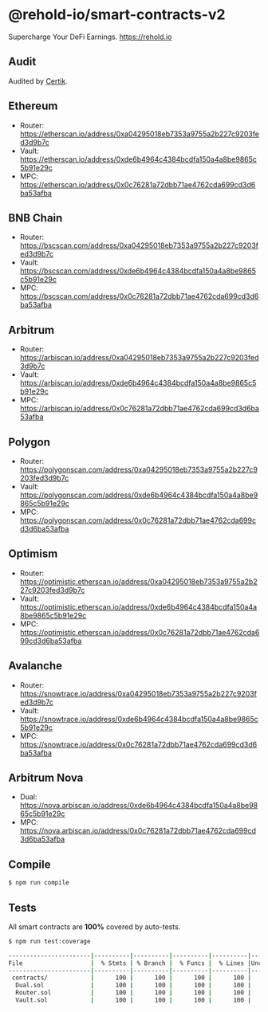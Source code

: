 # @rehold-io/smart-contracts-v2

Supercharge Your DeFi Earnings. https://rehold.io

## Audit

Audited by [Certik](https://skynet.certik.com/projects/rehold).

## Ethereum

- Router: https://etherscan.io/address/0xa04295018eb7353a9755a2b227c9203fed3d9b7c
- Vault: https://etherscan.io/address/0xde6b4964c4384bcdfa150a4a8be9865c5b91e29c
- MPC: https://etherscan.io/address/0x0c76281a72dbb71ae4762cda699cd3d6ba53afba

## BNB Chain

- Router: https://bscscan.com/address/0xa04295018eb7353a9755a2b227c9203fed3d9b7c
- Vault: https://bscscan.com/address/0xde6b4964c4384bcdfa150a4a8be9865c5b91e29c
- MPC: https://bscscan.com/address/0x0c76281a72dbb71ae4762cda699cd3d6ba53afba

## Arbitrum

- Router: https://arbiscan.io/address/0xa04295018eb7353a9755a2b227c9203fed3d9b7c
- Vault: https://arbiscan.io/address/0xde6b4964c4384bcdfa150a4a8be9865c5b91e29c
- MPC: https://arbiscan.io/address/0x0c76281a72dbb71ae4762cda699cd3d6ba53afba

## Polygon

- Router: https://polygonscan.com/address/0xa04295018eb7353a9755a2b227c9203fed3d9b7c
- Vault: https://polygonscan.com/address/0xde6b4964c4384bcdfa150a4a8be9865c5b91e29c
- MPC: https://polygonscan.com/address/0x0c76281a72dbb71ae4762cda699cd3d6ba53afba

## Optimism

- Router: https://optimistic.etherscan.io/address/0xa04295018eb7353a9755a2b227c9203fed3d9b7c
- Vault: https://optimistic.etherscan.io/address/0xde6b4964c4384bcdfa150a4a8be9865c5b91e29c
- MPC: https://optimistic.etherscan.io/address/0x0c76281a72dbb71ae4762cda699cd3d6ba53afba

## Avalanche

- Router: https://snowtrace.io/address/0xa04295018eb7353a9755a2b227c9203fed3d9b7c
- Vault: https://snowtrace.io/address/0xde6b4964c4384bcdfa150a4a8be9865c5b91e29c
- MPC: https://snowtrace.io/address/0x0c76281a72dbb71ae4762cda699cd3d6ba53afba

## Arbitrum Nova

- Dual: https://nova.arbiscan.io/address/0xde6b4964c4384bcdfa150a4a8be9865c5b91e29c
- MPC: https://nova.arbiscan.io/address/0x0c76281a72dbb71ae4762cda699cd3d6ba53afba

## Compile

```sh
$ npm run compile
````

## Tests

All smart contracts are **100%** covered by auto-tests.

```sh
$ npm run test:coverage
```

```sh
-----------------------|----------|----------|----------|----------|----------------|
File                   |  % Stmts | % Branch |  % Funcs |  % Lines |Uncovered Lines |
-----------------------|----------|----------|----------|----------|----------------|
 contracts/            |      100 |      100 |      100 |      100 |                |
  Dual.sol             |      100 |      100 |      100 |      100 |                |
  Router.sol           |      100 |      100 |      100 |      100 |                |
  Vault.sol            |      100 |      100 |      100 |      100 |                |
```
